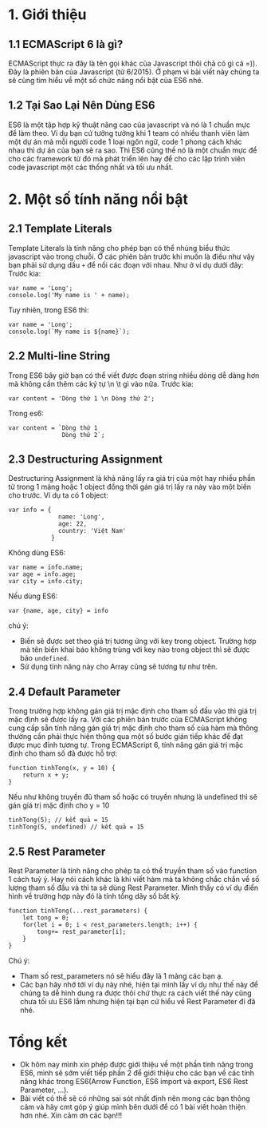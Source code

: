 # 1. Giới thiệu 
## 1.1 ECMAScript 6 là gì?
ECMAScript thực ra đây là tên gọi khác của Javascript thôi chả có gì cả =)). Đây là phiên bản của Javascript (từ 6/2015).
Ở phạm vi bài viết này chúng ta sẽ cùng tìm hiểu về một số chức năng nổi bật của ES6 nhé.
## 1.2 Tại Sao Lại Nên Dùng ES6
ES6 là một tập hợp kỹ thuật nâng cao của javascript và nó là 1 chuẩn mực để làm theo. Ví dụ bạn cứ tưởng tưởng khi 1 team có nhiều thanh viên làm một dự án mà mỗi người code 1 loại ngôn ngữ, code 1 phong cách khác nhau thì dự án của bạn sẽ ra sao. Thì ES6 cũng thế nó là một chuẩn mực để cho các framework từ đó mà phát triển lên hay để cho các lập trình viên code javascript một các thống nhất và tối ưu nhất.
# 2. Một số tính năng nổi bật
## 2.1 Template Literals
Template Literals là tính năng cho phép bạn có thể nhúng biểu thức javascript vào trong chuỗi. Ở các phiên bản trước khi muốn là điều như vậy bạn phải sử dụng dấu `+` để nối các đoạn với nhau. Như ở ví dụ dưới đây:
Trước kia: 
```
var name = 'Long';
console.log('My name is ' + name);
```
Tuy nhiên, trong ES6 thì: 
```
var name = 'Long';
console.log(`My name is ${name}`);
```
## 2.2 Multi-line String
Trong ES6 bây giờ bạn có thể viết được đoạn string nhiều dòng dễ dàng hơn mà không cần thêm các ký tự \n \t gì vào nữa.
Trước kia:
```
var content = 'Dòng thứ 1 \n Dòng thứ 2';
```

Trong es6:
```
var content = `Dòng thứ 1
               Dòng thứ 2`;
```
## 2.3 Destructuring Assignment
Destructuring Assignment là khả năng lấy ra giá trị của một hay nhiều phần tử trong 1 mảng hoặc 1 object đồng thời gán giá trị lấy ra này vào một biến cho trước. Ví dụ ta có 1 object:
```
var info = {
              name: 'Long',
              age: 22,
              country: 'Việt Nam'
            }
```
Không dùng ES6:
```
var name = info.name;
var age = info.age;
var city = info.city;
```
Nếu dùng ES6:
```
var {name, age, city} = info
```
chú ý: 
   + Biến sẽ được set theo giá trị tương ứng với key trong object. Trường hợp mà tên biến khai báo không trùng với key nào trong object thì sẽ được báo `undefined`.
   + Sử dụng tính năng này cho Array cũng sẽ tương tự như trên. 
## 2.4 Default Parameter
Trong trường hợp không gán giá trị mặc định cho tham số đầu vào thì giá trị mặc định sẽ được lấy ra. Với các phiên bản trước của ECMAScript không cung cấp sẵn tính năng gán giá trị mặc định cho tham số của hàm mà thông thường cần phải thực hiện thông qua một số bước gián tiếp khác để đạt được mục đính tương tự. Trong ECMAScript 6, tính năng gán giá trị mặc định cho tham số đã được hỗ trợ: 
```
function tinhTong(x, y = 10) {
    return x + y;
}
```
Nếu như không truyền đủ tham số hoặc có truyền nhưng là undefined thì sẽ gán giá trị mặc định cho y = 10 
```
tinhTong(5); // kết quả = 15
tinhTong(5, undefined) // kết quả = 15
```
## 2.5 Rest Parameter
Rest Parameter là tính năng cho phép ta có thể truyền tham số vào function 1 cách tuỳ ý. Hay nói cách khác là khi viết hàm mà ta không chắc chắn về số lượng tham số đầu và thì ta sẽ dùng Rest Parameter. Mình thấy có ví dụ điển hình về trường hợp này đó là tính tổng dãy số bất kỳ.
```
function tinhTong(...rest_parameters) {
    let tong = 0;
    for(let i = 0; i < rest_parameters.length; i++) {
        tong+= rest_parameter[i];
    }
}
```
Chú ý:
* Tham số rest_parameters nó sẽ hiểu đây là 1 mảng các bạn ạ.
* Các bạn hãy nhớ tới ví dụ này nhé, hiện tại mình lấy ví dụ như thế này để chúng ta dễ hình dung ra được thôi chứ thực ra cách viết thế này cũng chưa tối ưu ES6 lắm nhưng hiện tại bạn cứ hiểu về Rest Parameter đi đã nhé.
# Tổng kết
* Ok hôm nay mình xin phép được giới thiệu về một phần tính năng trong ES6, mình sẽ sớm viết tiếp phần 2 để giới thiệu cho các bạn về các tính năng khác trong ES6(Arrow Function,  ES6 import và export, ES6 Rest Parameter, ...).
* Bài viết có thể sẽ có những sai sót nhất định nên mong các bạn thông cảm và hãy cmt góp ý giúp mình bên dưới để có 1 bài viết hoàn thiện hơn nhé. Xin cảm ơn các bạn!!!